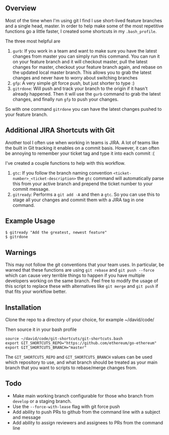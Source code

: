 ## Overview
Most of the time when I'm using git I find I use short-lived feature branches and a single head, master. In order to help make some of the most repetitive functions go a little faster, I created some shortcuts in my `.bash_profile`. 

The three most helpful are

1. `gurb`: If you work in a team and want to make sure you have the latest changes from master you can simply run this command. You can run it on your feature branch and it will checkout master, pull the latest changes for master, checkout your feature branch again, and rebase on the updated local master branch. This allows you to grab the latest changes and never have to worry about switching branches 
2. `gfp`: A very simple git force push, but just shorter to type :)
3. `gitrdone`: Will push and track your branch to the origin if it hasn't already happened. Then it will use the `gurb` command to grab the latest changes, and finally run `gfp` to push your changes. 

So with one command `gitrdone` you can have the latest changes pushed to your feature branch. 

## Additional JIRA Shortcuts with Git 
Another tool I often use when working in teams is JIRA. A lot of teams like the built in Git tracking it enables on a commit basis. However, it can often be annoying to remember your ticket tag and type it into each commit :( 

I've created a couple functions to help with this workflow. 

1. `gtc`: If you follow the branch naming convention `<ticket-number>_<ticket-description>` the `gtc` command will automatically parse this from your active branch and prepend the ticket number to your commit message. 
2. `gitready`: Performs a `git add -A` and then a `gtc`. So you can use this to stage all your changes and commit them with a JIRA tag in one command. 

## Example Usage
```
$ gitready "Add the greatest, newest feature"
$ gitrdone
```

## Warnings
This may not follow the git conventions that your team uses. In particular, be warned that these functions are using `git rebase` and `git push --force` which can cause very terrible things to happen if you have multiple developers working on the same branch. Feel free to modify the usage of this script to replace these with alternatives like `git merge` and `git push` if that fits your workflow better. 

## Installation
Clone the repo to a directory of your choice, for example ~/david/code/

Then source it in your bash profile

```
source ~/david/code/git-shortcuts/git-shortcuts.bash
export GIT_SHORTCUTS_REPO="https://github.com/ethereum/go-ethereum"
export GIT_SHORTCUTS_BRANCH="master"
```
The `GIT_SHORTCUTS_REPO` and `GIT_SHORTCUTS_BRANCH` values can be used which repository to use, and what branch should be treated as your main branch that you want to scripts to rebase/merge changes from.  

## Todo 
- Make main working branch configurable for those who branch from `develop` or a staging branch. 
- Use the `--force-with-lease` flag with git force push
- Add ability to push PRs to github from the command line with a subject and message
- Add ability to assign reviewers and assignees to PRs from the command line
